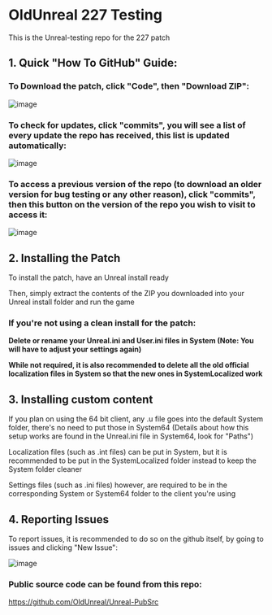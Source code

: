 # OldUnreal 227 Testing
This is the Unreal-testing repo for the 227 patch

## 1. Quick "How To GitHub" Guide:

### To Download the patch, click "Code", then **"Download ZIP"**:
 ![image](https://github.com/OldUnreal/Unreal-testing/assets/70912455/b9de6537-dcc0-44d8-80fd-28a6aeca7d47)

### To check for updates, click "commits", you will see a list of every update the repo has received, this list is updated automatically:
 ![image](https://github.com/OldUnreal/Unreal-testing/assets/70912455/abe61d59-b6a8-4242-98f8-12c4a90fd141)

### To access a previous version of the repo (to download an older version for bug testing or any other reason), click "commits", then this button on the version of the repo you wish to visit to access it:
![image](https://github.com/OldUnreal/Unreal-testing/assets/70912455/e67bbeb7-25ff-4f36-b079-8a4c41462b66)

## 2. Installing the Patch

 To install the patch, have an Unreal install ready

 Then, simply extract the contents of the ZIP you downloaded into your Unreal install folder and run the game

### If you're not using a clean install for the patch:
 **Delete or rename your Unreal.ini and User.ini files in System (Note: You will have to adjust your settings again)**

 **While not required, it is also recommended to delete all the old official localization files in System so that the new ones in SystemLocalized work**


## 3. Installing custom content

 If you plan on using the 64 bit client, any .u file goes into the default System folder, there's no need to put those in System64
 (Details about how this setup works are found in the Unreal.ini file in System64, look for "Paths")

 Localization files (such as .int files) can be put in System, but it is recommended to be put in the SystemLocalized folder instead to keep the System folder cleaner

 Settings files (such as .ini files) however, are required to be in the corresponding System or System64 folder to the client you're using

## 4. Reporting Issues

To report issues, it is recommended to do so on the github itself, by going to issues and clicking "New Issue":

![image](https://github.com/OldUnreal/Unreal-testing/assets/70912455/94046c6f-20aa-487f-a058-305691791110)

### Public source code can be found from this repo:
https://github.com/OldUnreal/Unreal-PubSrc
